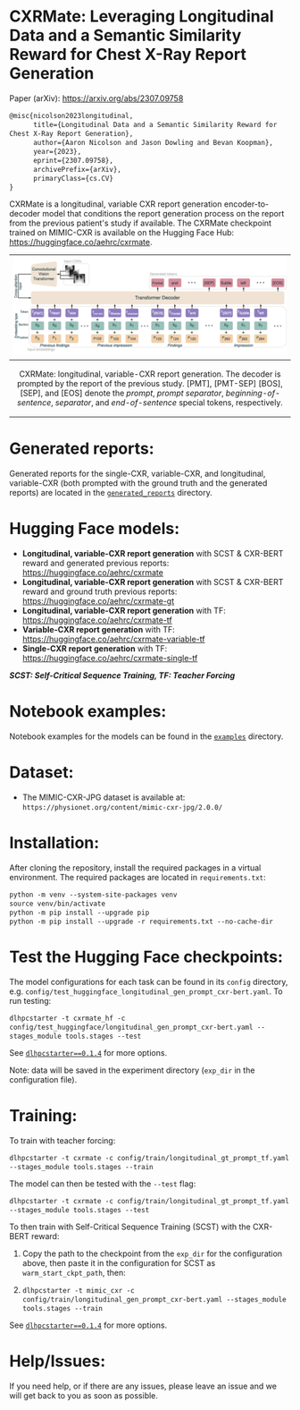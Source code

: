 # CXRMate: Leveraging Longitudinal Data and a Semantic Similarity Reward for Chest X-Ray Report Generation

Paper (arXiv): https://arxiv.org/abs/2307.09758
```
@misc{nicolson2023longitudinal,
      title={Longitudinal Data and a Semantic Similarity Reward for Chest X-Ray Report Generation}, 
      author={Aaron Nicolson and Jason Dowling and Bevan Koopman},
      year={2023},
      eprint={2307.09758},
      archivePrefix={arXiv},
      primaryClass={cs.CV}
}
```

CXRMate is a longitudinal, variable CXR report generation encoder-to-decoder model that conditions the report generation process on the report from the previous patient's study if available. The CXRMate checkpoint trained on MIMIC-CXR is available on the Hugging Face Hub: https://huggingface.co/aehrc/cxrmate.

<!-- ADD CITATION HERE -->

|![](docs/tokens.png)|
|----|
| <p align="center"> <a>CXRMate: longitudinal, variable-CXR report generation. The decoder is prompted by the report of the previous study. [PMT], [PMT-SEP] [BOS],  [SEP], and [EOS] denote the *prompt*, *prompt separator*,  *beginning-of-sentence*, *separator*, and *end-of-sentence* special tokens, respectively.</a> </p> |

# Generated reports:
<!-- Generated reports for the single-CXR, variable-CXR, and longitudinal, variable-CXR (both prompted with the ground truth and the generated reports) are located in the [`generated_reports`](https://github.com/aehrc/cxrmate/blob/main/generated_reports) directory. -->
Generated reports for the single-CXR, variable-CXR, and longitudinal, variable-CXR (both prompted with the ground truth and the generated reports) are located in the [`generated_reports`](https://anonymous.4open.science/r/cxrmate-D1D3/generated_reports) directory.

# Hugging Face models:

 - **Longitudinal, variable-CXR report generation** with SCST & CXR-BERT reward and generated previous reports: https://huggingface.co/aehrc/cxrmate
 - **Longitudinal, variable-CXR report generation** with SCST & CXR-BERT reward and ground truth previous reports: https://huggingface.co/aehrc/cxrmate-gt
 - **Longitudinal, variable-CXR report generation** with TF: https://huggingface.co/aehrc/cxrmate-tf
 - **Variable-CXR report generation** with TF: https://huggingface.co/aehrc/cxrmate-variable-tf
 - **Single-CXR report generation** with TF: https://huggingface.co/aehrc/cxrmate-single-tf

***SCST: Self-Critical Sequence Training, TF: Teacher Forcing***

# Notebook examples:

Notebook examples for the models can be found in the [`examples`](https://anonymous.4open.science/r/cxrmate-D1D3/examples) directory.

# Dataset:

 - The MIMIC-CXR-JPG dataset is available at: 
        ```
        https://physionet.org/content/mimic-cxr-jpg/2.0.0/
        ```

# Installation:
After cloning the repository, install the required packages in a virtual environment.
The required packages are located in `requirements.txt`:
```shell script
python -m venv --system-site-packages venv
source venv/bin/activate
python -m pip install --upgrade pip
python -m pip install --upgrade -r requirements.txt --no-cache-dir
```

# Test the Hugging Face checkpoints:   

The model configurations for each task can be found in its `config` directory, e.g. `config/test_huggingface_longitudinal_gen_prompt_cxr-bert.yaml`. To run testing:

```shell
dlhpcstarter -t cxrmate_hf -c config/test_huggingface/longitudinal_gen_prompt_cxr-bert.yaml --stages_module tools.stages --test
```

See [`dlhpcstarter==0.1.4`](https://github.com/csiro-mlai/dl_hpc_starter_pack) for more options. 

Note: data will be saved in the experiment directory (`exp_dir` in the configuration file).

# Training:
   
To train with teacher forcing:
 
```
dlhpcstarter -t cxrmate -c config/train/longitudinal_gt_prompt_tf.yaml --stages_module tools.stages --train
```

The model can then be tested with the `--test` flag:

```
dlhpcstarter -t cxrmate -c config/train/longitudinal_gt_prompt_tf.yaml --stages_module tools.stages --test
```

To then train with Self-Critical Sequence Training (SCST) with the CXR-BERT reward:

 1. Copy the path to the checkpoint from the `exp_dir` for the configuration above, then paste it in the configuration for SCST as `warm_start_ckpt_path`, then:
 2. 
    ```
    dlhpcstarter -t mimic_cxr -c config/train/longitudinal_gen_prompt_cxr-bert.yaml --stages_module tools.stages --train
    ```

See [`dlhpcstarter==0.1.4`](https://github.com/csiro-mlai/dl_hpc_starter_pack) for more options. 

# Help/Issues:
If you need help, or if there are any issues, please leave an issue and we will get back to you as soon as possible.



